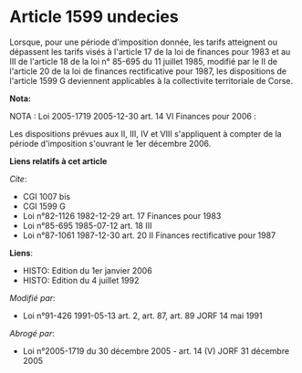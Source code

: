 # Article 1599 undecies

Lorsque, pour une période d'imposition donnée, les tarifs atteignent ou dépassent les tarifs visés à l'article 17 de la loi
de finances pour 1983 et au III de l'article 18 de la loi n° 85-695 du 11 juillet 1985, modifié par le II de l'article 20 de
la loi de finances rectificative pour 1987, les dispositions de l'article 1599 G deviennent applicables à la collectivite
territoriale de Corse.

**Nota:**

NOTA : Loi 2005-1719 2005-12-30 art. 14 VI Finances pour 2006 :

Les dispositions prévues aux II, III, IV et VIII s'appliquent à compter de la période d'imposition s'ouvrant le 1er décembre
2006.

**Liens relatifs à cet article**

_Cite_:

  - CGI 1007 bis
  - CGI 1599 G
  - Loi n°82-1126 1982-12-29 art. 17 Finances pour 1983
  - Loi n°85-695 1985-07-12 art. 18 III
  - Loi n°87-1061 1987-12-30 art. 20 II Finances rectificative pour 1987

**Liens**:

  - HISTO: Edition du 1er janvier 2006
  - HISTO: Edition du 4 juillet 1992

_Modifié par_:

  - Loi n°91-426 1991-05-13 art. 2, art. 87, art. 89 JORF 14 mai 1991

_Abrogé par_:

  - Loi n°2005-1719 du 30 décembre 2005 - art. 14 (V) JORF 31 décembre 2005
